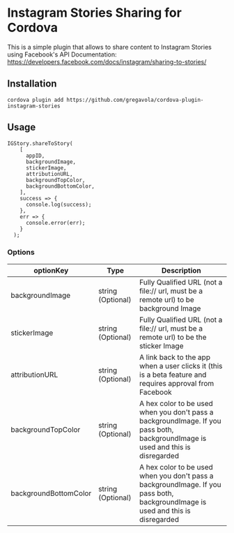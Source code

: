 
Instagram Stories Sharing for Cordova
======

This is a simple plugin that allows to share content to Instagram Stories using Facebook's API Documentation: https://developers.facebook.com/docs/instagram/sharing-to-stories/

## Installation

`cordova plugin add https://github.com/gregavola/cordova-plugin-instagram-stories`

## Usage

```
IGStory.shareToStory(
    [
      appID,
      backgroundImage,
      stickerImage,
      attributionURL,
      backgroundTopColor,
      backgroundBottomColor,
    ],
    success => {
      console.log(success);
    },
    err => {
      console.error(err);
    }
  );
```

### Options

| optionKey  |  Type  |  Description  |
|---|---|---|
| backgroundImage  | string (Optional) | Fully Qualified URL (not a file:// url, must be a remote url) to be background Image  |
|  stickerImage | string (Optional)   | Fully Qualified URL (not a file:// url, must be a remote url) to be the sticker Image  |
|  attributionURL |  string (Optional) |  A link back to the app when a user clicks it (this is a beta feature and requires approval from Facebook |
|  backgroundTopColor |  string (Optional) |  A hex color to be used when you don't pass a backgroundImage. If you pass both, backgroundImage is used and this is disregarded |
|  backgroundBottomColor |  string (Optional) |  A hex color to be used when you don't pass a backgroundImage. If you pass both, backgroundImage is used and this is disregarded |
